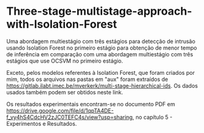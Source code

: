 # Three-stage-multistage-approach-with-Isolation-Forest
Uma abordagem multiestágio com três estágios para detecção de intrusão usando Isolation Forest no primeiro estágio para obtenção de menor tempo de inferência em comparação com uma abordagem multiestágio com três estágios que use OCSVM no primeiro estágio.

Exceto, pelos modelos referentes à Isolation Forest, que foram criados por mim, todos os arquivos nas pastas em "aux" foram extraídos de https://gitlab.ilabt.imec.be/mverkerk/multi-stage-hierarchical-ids. Os dados usados
também podem ser obtidos neste link.

Os resultados experimentais encontram-se no documento PDF em https://drive.google.com/file/d/1qpTA4DE-f_vy4hS4CdcHV2zJC0TEFC4s/view?usp=sharing, no capítulo 5 - Experimentos e Resultados.

